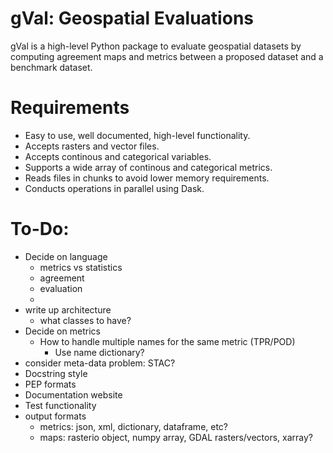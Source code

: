 # gVal: Geospatial Evaluations
gVal is a high-level Python package to evaluate geospatial datasets by computing agreement maps and metrics between a proposed dataset and a benchmark dataset.

# Requirements
- Easy to use, well documented, high-level functionality.
- Accepts rasters and vector files.
- Accepts continous and categorical variables.
- Supports a wide array of continous and categorical metrics.
- Reads files in chunks to avoid lower memory requirements.
- Conducts operations in parallel using Dask.

# To-Do:
- Decide on language
    - metrics vs statistics
    - agreement
    - evaluation
    - 
- write up architecture
    - what classes to have?
- Decide on metrics
    - How to handle multiple names for the same metric (TPR/POD)
        - Use name dictionary?
- consider meta-data problem: STAC?
- Docstring style
- PEP formats
- Documentation website
- Test functionality
- output formats
    - metrics: json, xml, dictionary, dataframe, etc?
    - maps: rasterio object, numpy array, GDAL rasters/vectors, xarray?



